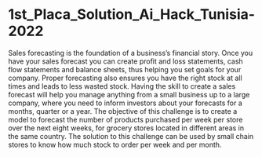 # 1st_Placa_Solution_Ai_Hack_Tunisia-2022
Sales forecasting is the foundation of a business’s financial story. Once you have your sales forecast you can create profit and loss statements, cash flow statements and balance sheets, thus helping you set goals for your company. Proper forecasting also ensures you have the right stock at all times and leads to less wasted stock.  Having the skill to create a sales forecast will help you manage anything from a small business up to a large company, where you need to inform investors about your forecasts for a months, quarter or a year.  The objective of this challenge is to create a model to forecast the number of products purchased per week per store over the next eight weeks, for grocery stores located in different areas in the same country. The solution to this challenge can be used by small chain stores to know how much stock to order per week and per month.
